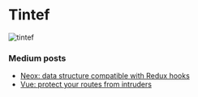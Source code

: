 # Tintef

<p align="left"> <img src="https://komarev.com/ghpvc/?username=tintef" alt="tintef" /> </p>


### Medium posts
<!-- BLOG-POST-LIST:START -->
- [Neox: data structure compatible with Redux hooks](https://medium.com/neocoast/neox-data-structure-compatible-with-redux-hooks-93a43002a797?source=rss-e81e12397461------2)
- [Vue: protect your routes from intruders](https://medium.com/neocoast/vue-protect-your-routes-from-intruders-2b77b0d10571?source=rss-e81e12397461------2)
<!-- BLOG-POST-LIST:END -->
